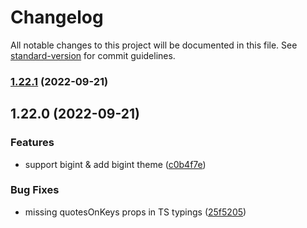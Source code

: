 # Changelog

All notable changes to this project will be documented in this file. See [standard-version](https://github.com/conventional-changelog/standard-version) for commit guidelines.

### [1.22.1](https://github.com/duiyuan/react-json-view/compare/v1.22.0...v1.22.1) (2022-09-21)

## 1.22.0 (2022-09-21)


### Features

* support bigint & add bigint theme ([c0b4f7e](https://github.com/duiyuan/react-json-view/commit/c0b4f7e17b341e90efddab4548af4c415cf3f49c))


### Bug Fixes

* missing quotesOnKeys props in TS typings ([25f5205](https://github.com/duiyuan/react-json-view/commit/25f5205f78663a37610295268bf3f7c669592681))
